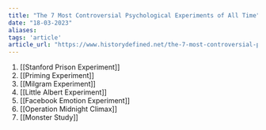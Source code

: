 ```yaml
---
title: "The 7 Most Controversial Psychological Experiments of All Time"
date: "18-03-2023"
aliases: 
tags: 'article'
article_url: "https://www.historydefined.net/the-7-most-controversial-psychological-experiments-of-all-time/"
---
```


1. [[Stanford Prison Experiment]]
2. [[Priming Experiment]]
3. [[Milgram Experiment]]
4. [[Little Albert Experiment]]
5. [[Facebook Emotion Experiment]]
6. [[Operation Midnight Climax]]
7. [[Monster Study]]
